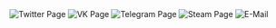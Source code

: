 <div id="badges">
  
  <img src="https://img.shields.io/badge/Twitter-blue?style=for-the-badge&logo=twitter&logoColor=white" alt="Twitter Page"/>
  <img src="https://img.shields.io/badge/VKontakte-blue?style=for-the-badge&logo=VK&logoColor=white" alt="VK Page"/>
  <img src="https://img.shields.io/badge/Telegram-blue?style=for-the-badge&logo=Telegram&logoColor=white" alt="Telegram Page"/>
  <img src="https://img.shields.io/badge/Steam-black?style=for-the-badge&logo=Steam&logoColor=white" alt="Steam Page"/>
  <img src="https://img.shields.io/badge/Contact me-red?style=for-the-badge&logo=Microsoft-Outlook&logoColor=white" alt="E-Mail"/>
  
</div>











<!--
**Kelthic/Kelthic** is a ✨ _special_ ✨ repository because its `README.md` (this file) appears on your GitHub profile.

Here are some ideas to get you started:

- 🔭 I’m currently working on ...
- 🌱 I’m currently learning ...
- 👯 I’m looking to collaborate on ...
- 🤔 I’m looking for help with ...
- 💬 Ask me about ...
- 📫 How to reach me: ...
- 😄 Pronouns: ...
- ⚡ Fun fact: ...
-->
